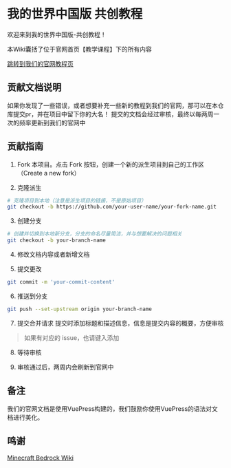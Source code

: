 # 我的世界中国版 共创教程

欢迎来到我的世界中国版-共创教程！

本Wiki囊括了位于官网首页【教学课程】下的所有内容

[跳转到我们的官网教程页](https://mc.163.com/dev/course.html)

## 贡献文档说明

如果你发现了一些错误，或者想要补充一些新的教程到我们的官网，那可以在本仓库提交pr，并在项目中留下你的大名！
提交的文档会经过审核，最终以每两周一次的频率更新到我们的官网中

## 贡献指南

1.	Fork 本项目。点击 Fork 按钮，创建一个新的派生项目到自己的工作区（Create a new fork）

2.	克隆派生
```bash
# 克隆项目到本地（注意是派生项目的链接，不是原始项目）
git checkout -b https://github.com/your-user-name/your-fork-name.git
```

3.	创建分支
```bash
# 创建并切换到本地新分支，分支的命名尽量简洁，并与想要解决的问题相关
git checkout -b your-branch-name
```

4.	修改文档内容或者新增文档

5.	提交更改 
```bash
git commit -m 'your-commit-content'
```

6.	推送到分支
```bash
git push --set-upstream origin your-branch-name
```
7.	提交合并请求
提交时添加标题和描述信息，信息是提交内容的概要，方便审核
> 如果有对应的 issue，也请键入添加

8.	等待审核

9.	审核通过后，两周内会刷新到官网中

## 备注

我们的官网文档是使用VuePress构建的，我们鼓励你使用VuePress的语法对文档进行美化。

## 鸣谢

[Minecraft Bedrock Wiki](https://github.com/Bedrock-OSS/bedrock-wiki?tab=readme-ov-file#minecraft-bedrock-wiki)



